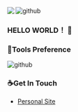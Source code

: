 <img align="left" src="https://github-readme-stats.vercel.app/api?username=solen0&show_icons=true&hide_border=true&icon_color=586069&title_color=a0a9af">![github](https://cdn.jsdelivr.net/gh/solen0/imgurl/icon/202110171435495.gif)

### HELLO WORLD！ 👋

### 🔨Tools Preference

![github](https://cdn.jsdelivr.net/gh/solen0/imgurl/icon/202110171435496.svg)

### ☕Get In Touch

- [Personal Site](https://solen0.github.io/)

